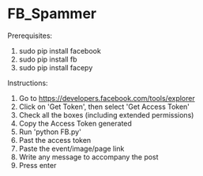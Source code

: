 # FB_Spammer

Prerequisites:<br />
1. sudo pip install facebook<br />
2. sudo pip install fb<br />
3. sudo pip install facepy<br />

Instructions:<br />
1. Go to https://developers.facebook.com/tools/explorer<br />
2. Click on 'Get Token', then select 'Get Access Token'<br />
3. Check all the boxes (including extended permissions)<br />
4. Copy the Access Token generated<br />
5. Run 'python FB.py'<br />
6. Past the access token <br />
7. Paste the event/image/page link<br />
8. Write any message to accompany the post<br />
9. Press enter<br />
